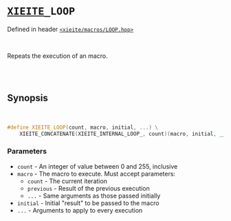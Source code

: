 # [`XIEITE`](../../docs/macros.md)`_LOOP`
Defined in header [`<xieite/macros/LOOP.hpp>`](../../include/xieite/macros/LOOP.hpp)

<br/>

Repeats the execution of an macro.

<br/><br/>

## Synopsis

<br/>

```cpp
#define XIEITE_LOOP(count, macro, initial, ...) \
	XIEITE_CONCATENATE(XIEITE_INTERNAL_LOOP_, count)(macro, initial, __VA_ARGS__)
```
### Parameters
- `count` - An integer of value between 0 and 255, inclusive
- `macro` - The macro to execute. Must accept parameters:
	- `count` - The current iteration
	- `previous` - Result of the previous execution
	- `...` - Same arguments as those passed initially
- `initial` - Initial "result" to be passed to the macro
- `...` - Arguments to apply to every execution
